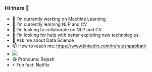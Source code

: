 ### Hi there 👋

<!--
**rajeshpabbati/rajeshpabbati** is a ✨ _special_ ✨ repository because its `README.md` (this file) appears on your GitHub profile.-->

<!--Here are some ideas to get you started:-->

- 🔭 I’m currently working on Machine Learning
- 🌱 I’m currently learning NLP and CV
- 👯 I’m looking to collaborate on NLP and CV
- 🤔 I’m looking for help with better exploring new technologies.
- 💬 Ask me about Data Science
- 📫 How to reach me: https://www.linkedin.com/in/rajeshpabbati/
- <img src="{https://img.shields.io/badge/LinkedIn-0077B5?style=for-the-badge&logo=linkedin&logoColor=white}" />
- 😄 Pronouns: Rajesh
- ⚡ Fun fact: Netflix
